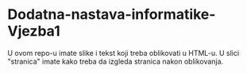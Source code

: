 # Dodatna-nastava-informatike-Vjezba1
U ovom repo-u imate slike i tekst koji treba oblikovati u HTML-u. U slici "stranica" imate kako treba da izgleda stranica nakon oblikovanja.
